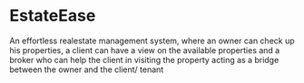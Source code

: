 # EstateEase
An effortless realestate management system, where an owner can check up his properties, a client can have a view on the available properties and a broker who can help the client in visiting the property acting as a bridge between the owner and the client/ tenant
